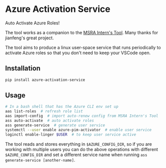 # Azure Activation Service

Auto Activate Azure Roles!

The tool works as a companion to the [MSRA Intern's Tool](https://github.com/JeffreyXiang/MSRA-Intern-s-Toolkit). Many thanks for jianfeng's great project.

The tool aims to produce a linux user-space service that runs periodically to activate Azure roles so that you don't need to keep your VSCode open.

## Installation

```bash
pip install azure-activation-service
```

## Usage

```bash
# In a bash shell that has the Azure CLI env set up
aas list-roles  # refresh role list
aas import-config  # import auto-renew config from MSRA Intern's Tool
ass auto-activate  # auto activate roles
ass generate-service  # generate user service
systemctl --user enable azure-pim-activator  # enable user service
loginctl enable-linger $USER  # to keep user service active
```

The tool reads and stores everything in `$AZURE_CONFIG_DIR`, so if you are working with multiple users you can do the above operations with different `$AZURE_CONFIG_DIR` and set a different service name when running `ass generate-service [another-name]`.
